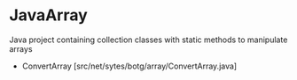 # JavaArray

Java project containing collection classes with static methods to manipulate arrays

* ConvertArray [src/net/sytes/botg/array/ConvertArray.java]
